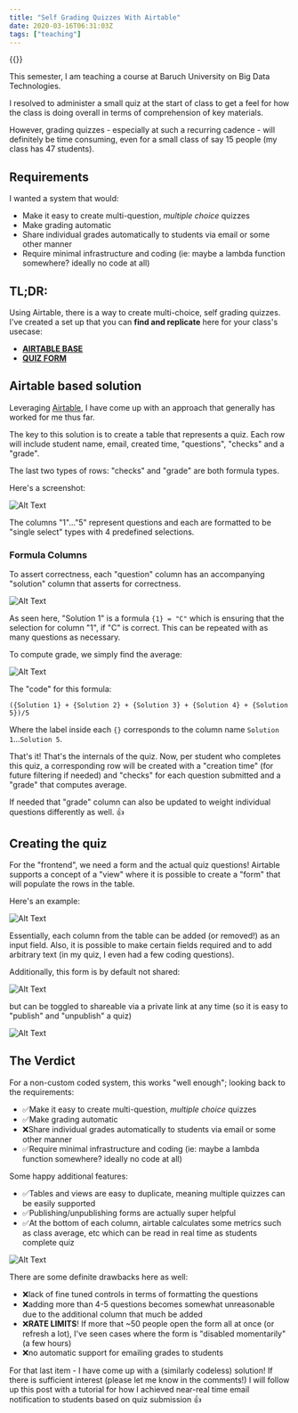 ```yaml
---
title: "Self Grading Quizzes With Airtable"
date: 2020-03-16T06:31:03Z
tags: ["teaching"]
---
```


{{<toc>}}

This semester, I am teaching a course at Baruch University on Big Data Technologies. 

I resolved to administer a small quiz at the start of class to get a feel for how the class is doing overall in terms of comprehension of key materials. 

However, grading quizzes - especially at such a recurring cadence - will definitely be time consuming, even for a small class of say 15 people (my class has 47 students).

## Requirements

I wanted a system that would:

* Make it easy to create multi-question, *multiple choice* quizzes
* Make grading automatic
* Share individual grades automatically to students via email or some other manner
* Require minimal infrastructure and coding (ie: maybe a lambda function somewhere? ideally no code at all)

## TL;DR:

Using Airtable, there is a way to create multi-choice, self grading quizzes. I've created a set up that you can **find and replicate** here for your class's usecase:

* **[AIRTABLE BASE](https://airtable.com/shriZOQyCUScx3zCc)**
* **[QUIZ FORM](https://airtable.com/shr2hBhcm33iRV5jK)**

## Airtable based solution

Leveraging [Airtable](https://airtable.com/), I have come up with an approach that generally has worked for me thus far.

The key to this solution is to create a table that represents a quiz. Each row will include student name, email, created time, "questions", "checks" and a "grade".

The last two types of rows: "checks" and "grade" are both formula types.

Here's a screenshot:

![Alt Text](https://dev-to-uploads.s3.amazonaws.com/i/0i10457qg9scp4dj756k.png)

The columns "1"..."5" represent questions and each are formatted to be "single select" types with 4 predefined selections.

### Formula Columns

To assert correctness, each "question" column has an accompanying "solution" column that asserts for correctness. 

![Alt Text](https://dev-to-uploads.s3.amazonaws.com/i/8nopme8drybkye5vibnq.png)

As seen here, "Solution 1" is a formula `{1} = "C"` which is ensuring that the selection for column "1", if "C" is correct. This can be repeated with as many questions as necessary.

To compute grade, we simply find the average:

![Alt Text](https://dev-to-uploads.s3.amazonaws.com/i/hynfw25jjyci1swotdy5.png)

The "code" for this formula:

```
({Solution 1} + {Solution 2} + {Solution 3} + {Solution 4} + {Solution 5})/5
```

Where the label inside each `{}` corresponds to the column name `Solution 1`...`Solution 5`.

That's it! That's the internals of the quiz. Now, per student who completes this quiz, a corresponding row will be created with a "creation time" (for future filtering if needed) and "checks" for each question submitted and a "grade" that computes average.

If needed that "grade" column can also be updated to weight individual questions differently as well. 👍

## Creating the quiz

For the "frontend", we need a form and the actual quiz questions! Airtable supports a concept of a "view" where it is possible to create a "form" that will populate the rows in the table.

Here's an example:

![Alt Text](https://dev-to-uploads.s3.amazonaws.com/i/mbazzoh4y7bdcja75epp.png)

Essentially, each column from the table can be added (or removed!) as an input field. Also, it is possible to make certain fields required and to add arbitrary text (in my quiz, I even had a few coding questions). 

Additionally, this form is by default not shared:

![Alt Text](https://dev-to-uploads.s3.amazonaws.com/i/aqczrffb7hkpr7q3yvfk.png)

but can be toggled to shareable via a private link at any time (so it is easy to "publish" and "unpublish" a quiz)

![Alt Text](https://dev-to-uploads.s3.amazonaws.com/i/9mwb6oin87i21ol8jcxp.png)

## The Verdict

For a non-custom coded system, this works "well enough"; looking back to the requirements:

* ✅Make it easy to create multi-question, *multiple choice* quizzes
* ✅Make grading automatic
* ❌Share individual grades automatically to students via email or some other manner
* ✅Require minimal infrastructure and coding (ie: maybe a lambda function somewhere? ideally no code at all)

Some happy additional features:

* ✅Tables and views are easy to duplicate, meaning multiple quizzes can be easily supported
* ✅Publishing/unpublishing forms are actually super helpful
* ✅At the bottom of each column, airtable calculates some metrics such as class average, etc which can be read in real time as students complete quiz

![Alt Text](https://dev-to-uploads.s3.amazonaws.com/i/f7eu9t5borc7108f243x.png)

There are some definite drawbacks here as well:

* ❌lack of fine tuned controls in terms of formatting the questions 
* ❌adding more than 4-5 questions becomes somewhat unreasonable due to the additional column that much be added
* ❌**RATE LIMITS**! If more that ~50 people open the form all at once (or refresh a lot), I've seen cases where the form is "disabled momentarily" (a few hours)
* ❌no automatic support for emailing grades to students


For that last item - I have come up with a (similarly codeless) solution! If there is sufficient interest (please let me know in the comments!) I will follow up this post with a tutorial for how I achieved near-real time email notification to students based on quiz submission 👍